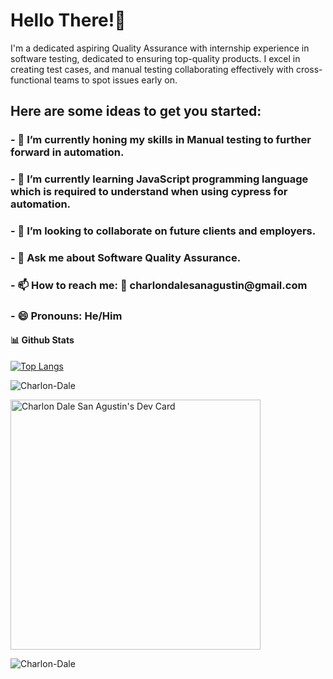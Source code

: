 

<h1>Hello There!👋</h1> 

<p> I'm a dedicated aspiring Quality Assurance with internship experience in software testing, dedicated to ensuring top-quality products. I excel in creating test cases, and manual testing collaborating effectively with cross-functional teams to spot issues early on. </p>

<h2>Here are some ideas to get you started:</h2>

<h3>- 🔭 I’m currently honing my skills in Manual testing to further forward in automation. </h3>
<h3>- 🌱 I’m currently learning JavaScript programming language which is required to understand when using cypress for automation.</h3>
<h3>- 👯 I’m looking to collaborate on future clients and employers.</h3>
<h3>- 💬 Ask me about Software Quality Assurance.</h3>
<h3>- 📫 How to reach me: 📧 charlondalesanagustin@gmail.com </h3>
<h3>- 😄 Pronouns: He/Him </h3>

#### 📊 **Github Stats**
[![Top Langs](https://github-readme-stats.vercel.app/api/top-langs/?username=Charlon-Dale&layout=compact&langs_count=10&hide=Batchfile,XSLT,Makefile,shell,dockerfile,Objective-C,Starlark,Ruby,Hack)](https://github.com/anuraghazra/github-readme-stats)


<p><img align="center" src="https://github-readme-streak-stats.herokuapp.com/?user=Charlon-Dale" alt="Charlon-Dale" /></p>

<a href="https://app.daily.dev/heychadie"><img src="https://api.daily.dev/devcards/20f13e3535634b8f8eb13f7ef0a8d2c2.png?r=osf" width="400" alt="Charlon Dale San Agustin's Dev Card"/></a>

<!--<p>&nbsp;<img align="center" src="https://github-readme-stats.vercel.app/api?username=Charlon-Dale&count_private=true&show_icons=true" alt="Charlon-Dale" /></p>-->


<p align="left"><img src="https://komarev.com/ghpvc/?username=Charlon-Dale&label=Profile%20views&color=0e75b6&style=flat" alt="Charlon-Dale" /></p> 



